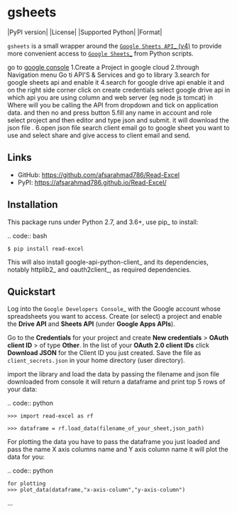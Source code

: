 gsheets
=======

|PyPI version| |License| |Supported Python| |Format|


``gsheets`` is a small wrapper around the [`Google Sheets API`_ (v4)](https://docs.google.com/spreadsheets) to provide
more convenient access to [`Google Sheets`_](https://docs.google.com/spreadsheets) from Python scripts.

go to [google console](console.cloud.google.com) 
1.Create a Project in google cloud
2.through Navigation menu Go ti API'S & Services and go to library
3.search for google sheets api and enable it
4.search for google drive api enable it and on the right side corner click on create credentials
select google drive api in which api you are using column and web server (eg node js tomcat) in  Where will you be calling the API from dropdown and tick on application data. and then no and press button
5.fill any name in account and role select project and then editor and type json and submit. it will download the json file .
6.open json file search client email go to google sheet you want to use and select share and give access to client email and send.


Links
-----

- GitHub: https://github.com/afsarahmad786/Read-Excel
- PyPI: https://afsarahmad786.github.io/Read-Excel/


Installation
------------

This package runs under Python 2.7, and 3.6+, use pip_ to install:

.. code:: bash

    $ pip install read-excel

This will also install google-api-python-client_ and its dependencies, notably
httplib2_ and oauth2client_, as required dependencies.


Quickstart
----------

Log into the `Google Developers Console`_ with the Google account whose
spreadsheets you want to access. Create (or select) a project and enable the
**Drive API** and **Sheets API** (under **Google Apps APIs**).

Go to the **Credentials** for your project and create **New credentials** >
**OAuth client ID** > of type **Other**. In the list of your **OAuth 2.0 client
IDs** click **Download JSON** for the Client ID you just created. Save the
file as ``client_secrets.json`` in your home directory (user directory).

import the library and load the data by passing the filename and json file downloaded from console it will return a dataframe and print top 5 rows of your data:

.. code:: python

    >>> import read-excel as rf

    >>> dataframe = rf.load_data(filename_of_your_sheet,json_path)

For plotting the data you have to pass the dataframe you just loaded and pass the name X axis  columns name and Y axis column name it will plot the data for you:

.. code:: python

    for plotting
    >>> plot_data(dataframe,"x-axis-column","y-axis-column")
...

